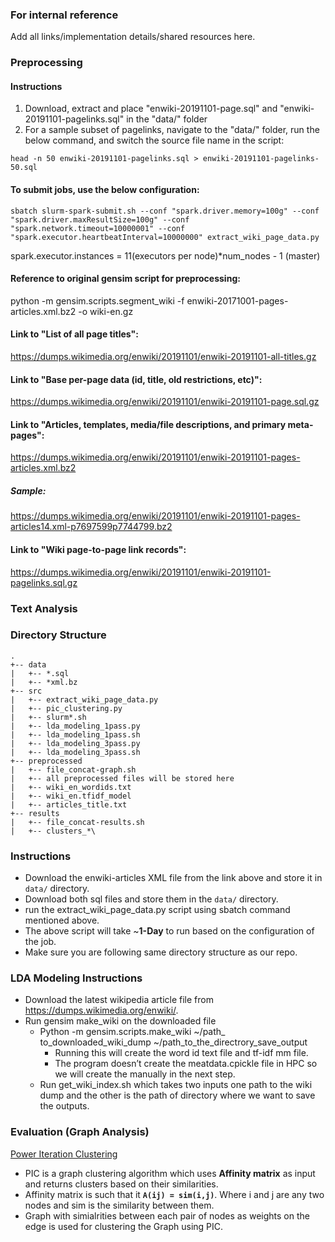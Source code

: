 ### For internal reference
Add all links/implementation details/shared resources here.

### Preprocessing
#### Instructions
1) Download, extract and place "enwiki-20191101-page.sql" and "enwiki-20191101-pagelinks.sql" in the "data/" folder
2) For a sample subset of pagelinks, navigate to the "data/" folder, run the below command, and switch the source file name in the script:
```
head -n 50 enwiki-20191101-pagelinks.sql > enwiki-20191101-pagelinks-50.sql
```

#### To submit jobs, use the below configuration:
```
sbatch slurm-spark-submit.sh --conf "spark.driver.memory=100g" --conf "spark.driver.maxResultSize=100g" --conf "spark.network.timeout=10000001" --conf "spark.executor.heartbeatInterval=10000000" extract_wiki_page_data.py
```
spark.executor.instances = 11(executors per node)*num_nodes - 1 (master)

#### Reference to original gensim script for preprocessing:
python -m gensim.scripts.segment_wiki -f enwiki-20171001-pages-articles.xml.bz2 -o wiki-en.gz

#### Link to "List of all page titles":
https://dumps.wikimedia.org/enwiki/20191101/enwiki-20191101-all-titles.gz

#### Link to "Base per-page data (id, title, old restrictions, etc)":
https://dumps.wikimedia.org/enwiki/20191101/enwiki-20191101-page.sql.gz

#### Link to "Articles, templates, media/file descriptions, and primary meta-pages":
https://dumps.wikimedia.org/enwiki/20191101/enwiki-20191101-pages-articles.xml.bz2
##### Sample:
https://dumps.wikimedia.org/enwiki/20191101/enwiki-20191101-pages-articles14.xml-p7697599p7744799.bz2

#### Link to "Wiki page-to-page link records":
https://dumps.wikimedia.org/enwiki/20191101/enwiki-20191101-pagelinks.sql.gz

### Text Analysis

### Directory Structure
```
.
+-- data
|   +-- *.sql
|   +-- *xml.bz
+-- src
|   +-- extract_wiki_page_data.py
|   +-- pic_clustering.py
|   +-- slurm*.sh   
|   +-- lda_modeling_1pass.py
|   +-- lda_modeling_1pass.sh
|   +-- lda_modeling_3pass.py
|   +-- lda_modeling_3pass.sh
+-- preprocessed
|   +-- file_concat-graph.sh
|   +-- all preprocessed files will be stored here
|   +-- wiki_en_wordids.txt
|   +-- wiki_en.tfidf_model
|   +-- articles_title.txt
+-- results
|   +-- file_concat-results.sh
|   +-- clusters_*\
```
### Instructions
- Download the enwiki-articles XML file from the link above and store it in `data/` directory.
- Download both sql files and store them in the `data/` directory.
- run the extract_wiki_page_data.py script using sbatch command mentioned above.
- The above script will take ~**1-Day** to run based on the configuration of the job.
- Make sure you are following same directory structure as our repo.

### LDA Modeling Instructions
- Download the latest wikipedia article file from https://dumps.wikimedia.org/enwiki/.
- Run gensim make_wiki on the downloaded file
  - Python -m gensim.scripts.make_wiki ~/path_ to_downloaded_wiki_dump ~/path_to_the_directrory_save_output
    - Running this will create the word id text file and tf-idf mm file.
    - The program doesn’t create the meatdata.cpickle file in HPC so we will create the manually in the next step.
  - Run get_wiki_index.sh which takes two inputs one path to the wiki dump and the other is the path of directory where we want to save the outputs.


### Evaluation (Graph Analysis)
[Power Iteration Clustering](https://spark.apache.org/docs/latest/mllib-clustering.html#power-iteration-clustering-pic)
- PIC is a graph clustering algorithm which uses **Affinity matrix** as input and returns clusters based on their similarities.
- Affinity matrix is such that it **`A(ij) = sim(i,j)`**. Where i and j are any two nodes and sim is the similarity between them.
- Graph with simialrities between each pair of nodes as weights on the edge is used for clustering the Graph using PIC.

